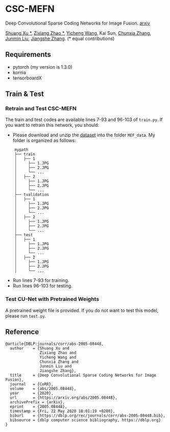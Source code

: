 # CSC-MEFN
Deep Convolutional Sparse Coding Networks for Image Fusion. [arxiv](https://arxiv.org/abs/2005.08448)

[Shuang Xu *](https://xsxjtu.github.io/), [Zixiang Zhao *](https://www.researchgate.net/profile/Zixiang_Zhao5/), [Yicheng Wang](https://www.researchgate.net/profile/Wang_Yicheng4), Kai Sun, [Chunxia Zhang](https://www.researchgate.net/profile/Chun_Xia_Zhang/), [Junmin Liu](http://gr.xjtu.edu.cn/web/junminliu/), [Jiangshe Zhang](http://gr.xjtu.edu.cn/web/jszhang/). (* equal contributions)

## Requirements
- pytorch (my version is 1.3.0)
- kornia
- tensorboardX

## Train & Test
### Retrain and Test CSC-MEFN
The train and test codes are available lines 7-93 and 96-103 of `train.py`. If you want to retrain this network, you should:
- Please download and unzip the [dataset](https://mega.nz/folder/LQwVhZ4J#PNGzSnjkrqjPD4M7Td2jMA) into the folder `MEF_data`. My folder is organized as follows:
```
    mypath
    ├── train
    │   ├── 1
    │     ├── 1.JPG
    │     ├── 2.JPG
    │     └── ...
    │   ├── 2
    │     ├── 1.JPG
    │     ├── 2.JPG
    │     └── ...
    ├── tvalidation
    │   ├── 1
    │     ├── 1.JPG
    │     ├── 2.JPG
    │     └── ...
    │   ├── 2
    │     ├── 1.JPG
    │     ├── 2.JPG
    │     └── ...
    ├── test
    │   ├── 1
    │     ├── 1.JPG
    │     ├── 2.JPG
    │     └── ...
    │   ├── 2
    │     ├── 1.JPG
    │     ├── 2.JPG
    │     └── ...
```

- Run lines 7-93 for training.
- Run lines 96-103 for testing.

### Test CU-Net with Pretrained Weights
A pretrained weight file is provided. If you do not want to test this model, please run `test.py`.

## Reference
```
@article{DBLP:journals/corr/abs-2005-08448,
  author    = {Shuang Xu and
               Zixiang Zhao and
               Yicheng Wang and
               Chunxia Zhang and
               Junmin Liu and
               Jiangshe Zhang},
  title     = {Deep Convolutional Sparse Coding Networks for Image Fusion},
  journal   = {CoRR},
  volume    = {abs/2005.08448},
  year      = {2020},
  url       = {https://arxiv.org/abs/2005.08448},
  archivePrefix = {arXiv},
  eprint    = {2005.08448},
  timestamp = {Fri, 22 May 2020 18:01:19 +0200},
  biburl    = {https://dblp.org/rec/journals/corr/abs-2005-08448.bib},
  bibsource = {dblp computer science bibliography, https://dblp.org}
}
```

